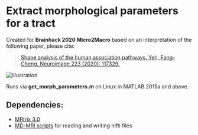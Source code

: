 # Extract morphological parameters for a tract

Created for **Brainhack 2020 Micro2Macro** based on an interpretation of the following paper, please cite: 
> [Shape analysis of the human association pathways. Yeh, Fang-Cheng. Neuroimage 223 (2020): 117329.](https://www.sciencedirect.com/science/article/pii/S1053811920308156)

![illustration](https://github.com/dmitrishastin/tractography_shapes/blob/main/shape2.png?raw=true)

Runs via **get_morph_parameters.m** on Linux in MATLAB 2015a and above.

## Dependencies: 

- [MRtrix 3.0](https://www.mrtrix.org)
- [MD-MRI scripts](https://github.com/markus-nilsson/md-dmri) for reading and writing nifti files
